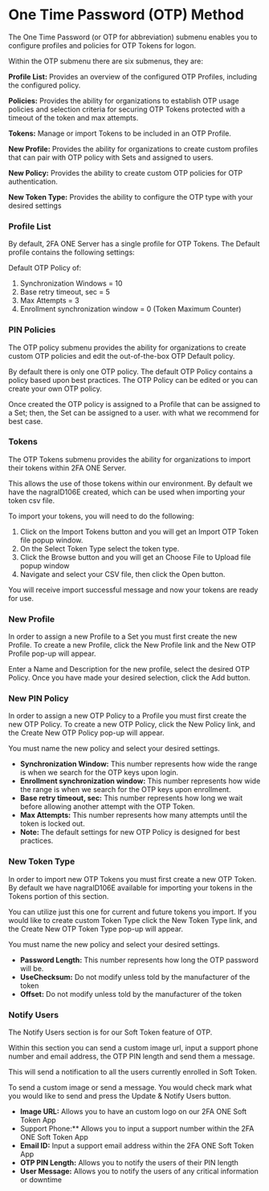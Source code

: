 # One Time Password (OTP) Method

The One Time Password (or OTP for abbreviation) submenu enables you to configure profiles and policies for OTP Tokens for logon. 

Within the OTP submenu there are six submenus, they are:

**Profile List:**	Provides an overview of the configured OTP Profiles, including the configured policy.

**Policies:** Provides the ability for organizations to establish OTP usage policies and selection criteria for securing OTP Tokens protected with a timeout of the token and max attempts.

**Tokens:**	Manage or import Tokens to be included in an OTP Profile.

**New Profile:**	Provides the ability for organizations to create custom profiles that can pair with OTP policy with Sets and assigned to users.

**New Policy:**	Provides the ability to create custom OTP policies for OTP authentication.

**New Token Type:**	Provides the ability to configure the OTP type with your desired settings		

### Profile List

By default, 2FA ONE Server has a single profile for OTP Tokens. The Default profile contains the following settings:

Default OTP Policy of:
1. Synchronization Windows = 10
2. Base retry timeout, sec = 5
3. Max Attempts = 3
4. Enrollment synchronization window = 0 (Token Maximum Counter)

### PIN Policies

The OTP policy submenu provides the ability for organizations to create custom OTP policies and edit the out-of-the-box OTP Default policy. 

By default there is only one OTP policy. The default OTP Policy contains a policy based upon best practices. The OTP Policy can be edited or you can create your own OTP policy. 

Once created the OTP policy is assigned to a Profile that can be assigned to a Set; then, the Set can be assigned to a user. with what we recommend for best case.

### Tokens
The OTP Tokens submenu provides the ability for organizations to import their tokens within 2FA ONE Server. 

This allows the use of those tokens within our environment. By default we have the nagraID106E created, which can be used when importing your token csv file. 

To import your tokens, you will need to do the following:


1.	Click on the Import Tokens button and you will get an Import OTP Token file popup window.
2.	On the Select Token Type select the token type.
3.	Click the Browse button and you will get an Choose File to Upload file popup window
4.	Navigate and select your CSV file, then click the Open button. 

You will receive import successful message and now your tokens are ready for use.



### New Profile

In order to assign a new Profile to a Set you must first create the new Profile. To create a new Profile, click the New Profile link and the New OTP Profile pop-up will appear. 

Enter a Name and Description for the new profile, select the desired OTP Policy. Once you have made your desired selection, click the Add button.


### New PIN Policy

In order to assign a new OTP Policy to a Profile you must first create the new OTP Policy. To create a new OTP Policy, click the New Policy link, and the Create New OTP Policy pop-up will appear. 

You must name the new policy and select your desired settings.

* **Synchronization Window:**	This number represents how wide the range is when we search for the OTP keys upon login.
* **Enrollment synchronization window:**	This number represents how wide the range is when we search for the OTP keys upon enrollment.
* **Base retry timeout, sec:**	This number represents how long we wait before allowing another attempt with the OTP Token.
* **Max Attempts:**	This number represents how many attempts until the token is locked out.
* **Note:**	The default settings for new OTP Policy is designed for best practices.

### New Token Type

In order to import new OTP Tokens you must first create a new OTP Token. By default we have nagraID106E available for importing your tokens in the Tokens portion of this section. 

You can utilize just this one for current and future tokens you import. If you would like to create custom Token Type click the New Token Type link, and the Create New OTP Token Type pop-up will appear. 

You must name the new policy and select your desired settings.

* **Password Length:** This number represents how long the OTP password will be.
* **UseChecksum:**	Do not modify unless told by the manufacturer of the token
* **Offset:**	Do not modify unless told by the manufacturer of the token

### Notify Users

The Notify Users section is for our Soft Token feature of OTP. 

Within this section you can send a custom image url, input a support phone number and email address, the OTP PIN length and send them a message. 

This will send a notification to all the users currently enrolled in Soft Token.

To send a custom image or send a message. You would check mark what you would like to send and press the Update & Notify Users button.

* **Image URL:**	Allows you to have an custom logo on our 2FA ONE Soft Token App
* Support Phone:**	Allows you to input a support number within the 2FA ONE Soft Token App
* **Email ID:**		Input a support email address within the 2FA ONE Soft Token App
* **OTP PIN Length:**	Allows you to notify the users of their PIN length
* **User Message:**	Allows you to notify the users of any critical information or downtime
 
